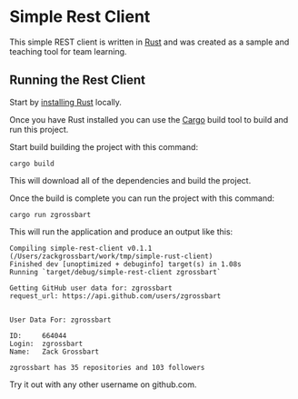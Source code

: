 # Simple Rest Client

This simple REST client is written in [Rust](https://www.rust-lang.org/) and was created as a sample and teaching tool for team learning.

## Running the Rest Client

Start by [installing Rust](https://www.rust-lang.org/tools/install) locally.

Once you have Rust installed you can use the [Cargo](https://doc.rust-lang.org/cargo/) build tool to build and run this project.

Start build building the project with this command:

```
cargo build
```

This will download all of the dependencies and build the project.

Once the build is complete you can run the project with this command:

```
cargo run zgrossbart
```

This will run the application and produce an output like this:

```
Compiling simple-rest-client v0.1.1 (/Users/zackgrossbart/work/tmp/simple-rust-client)
Finished dev [unoptimized + debuginfo] target(s) in 1.08s
Running `target/debug/simple-rest-client zgrossbart`

Getting GitHub user data for: zgrossbart
request_url: https://api.github.com/users/zgrossbart


User Data For: zgrossbart

ID:     664044
Login:  zgrossbart
Name:   Zack Grossbart

zgrossbart has 35 repositories and 103 followers
```

Try it out with any other username on github.com.  